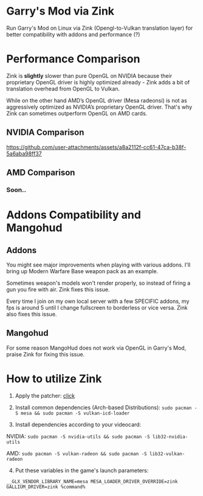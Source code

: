 # Garry's Mod via Zink
Run Garry's Mod on Linux via Zink (Opengl-to-Vulkan translation layer) for better compatibility with addons and performance (?)

# Performance Comparison
Zink is **slightly** slower than pure OpenGL on NVIDIA because their proprietary OpenGL driver is highly optimized already - Zink adds a bit of translation overhead from OpenGL to Vulkan.

While on the other hand AMD’s OpenGL driver (Mesa radeonsi) is not as aggressively optimized as NVIDIA’s proprietary OpenGL driver. That's why Zink can sometimes outperform OpenGL on AMD cards.

## NVIDIA Comparison
https://github.com/user-attachments/assets/a8a2112f-cc61-47ca-b38f-5a6aba98ff37

## AMD Comparison
### Soon..

# Addons Compatibility and Mangohud
## Addons
You might see major improvements when playing with various addons. I'll bring up Modern Warfare Base weapon pack as an example.

Sometimes weapon's models won't render properly, so instead of firing a gun you fire with air. Zink fixes this issue.

Every time I join on my own local server with a few SPECIFIC addons, my fps is around 5 until I change fullscreen to borderless or vice versa. Zink also fixes this issue. 
## Mangohud
For some reason MangoHud does not work via OpenGL in Garry's Mod, praise Zink for fixing this issue.
# How to utilize Zink
1. Apply the patcher: [click](https://github.com/wayzaction/gmod-linux-fix)

2. Install common dependencies (Arch-based Distributions):
`sudo pacman -S mesa && sudo pacman -S vulkan-icd-loader`

3. Install dependencies according to your videocard:

NVIDIA: `sudo pacman -S nvidia-utils && sudo pacman -S lib32-nvidia-utils`

AMD: `sudo pacman -S vulkan-radeon && sudo pacman -S lib32-vulkan-radeon`

4. Put these variables in the game's launch parameters:

`__GLX_VENDOR_LIBRARY_NAME=mesa MESA_LOADER_DRIVER_OVERRIDE=zink GALLIUM_DRIVER=zink %command% `
